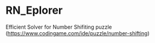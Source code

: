 # RN_Eplorer
Efficient Solver for Number Shifiting puzzle (https://www.codingame.com/ide/puzzle/number-shifting)
